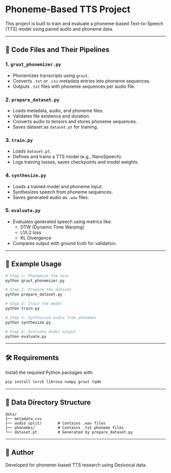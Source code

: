 
# Phoneme-Based TTS Project

This project is built to train and evaluate a phoneme-based Text-to-Speech (TTS) model using paired audio and phoneme data.

---

## 📁 Code Files and Their Pipelines

### 1. `gruut_phonemizer.py`
- Phonemizes transcripts using `gruut`.
- Converts `.txt` or `.csv` metadata entries into phoneme sequences.
- Outputs `.txt` files with phoneme sequences per audio file.

### 2. `prepare_dataset.py`
- Loads metadata, audio, and phoneme files.
- Validates file existence and duration.
- Converts audio to tensors and stores phoneme sequences.
- Saves dataset as `dataset.pt` for training.

### 3. `train.py`
- Loads `dataset.pt`.
- Defines and trains a TTS model (e.g., NanoSpeech).
- Logs training losses, saves checkpoints and model weights.

### 4. `synthesize.py`
- Loads a trained model and phoneme input.
- Synthesizes speech from phoneme sequences.
- Saves generated audio as `.wav` files.

### 5. `evaluate.py`
- Evaluates generated speech using metrics like:
  - DTW (Dynamic Time Warping)
  - L1/L2 loss
  - KL Divergence
- Compares output with ground truth for validation.

---

## 🧪 Example Usage

```bash
# Step 1: Phonemize the text
python gruut_phonemizer.py

# Step 2: Prepare the dataset
python prepare_dataset.py

# Step 3: Train the model
python train.py

# Step 4: Synthesize audio from phonemes
python synthesize.py

# Step 5: Evaluate model output
python evaluate.py
```

---

## 🛠️ Requirements

Install the required Python packages with:

```bash
pip install torch librosa numpy gruut tqdm
```

---

## 📁 Data Directory Structure

```
data/
├── metadata.csv
├── audio_split/       # Contains .wav files
├── phonemes/          # Contains .txt phoneme files
└── dataset.pt         # Generated by prepare_dataset.py
```

---

## 👤 Author

Developed for phoneme-based TTS research using Desivocal data.
